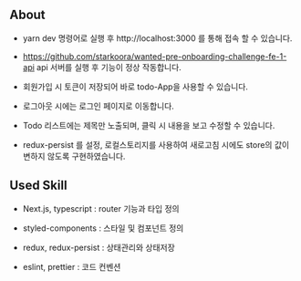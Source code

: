 ## About


- yarn dev 명령어로 실행 후 http://localhost:3000 를 통해 접속 할 수 있습니다.

- https://github.com/starkoora/wanted-pre-onboarding-challenge-fe-1-api api 서버를 실행 후 기능이 정상 작동합니다.

- 회원가입 시 토큰이 저장되어 바로 todo-App을 사용할 수 있습니다.

- 로그아웃 시에는 로그인 페이지로 이동합니다.

- Todo 리스트에는 제목만 노출되며, 클릭 시 내용을 보고 수정할 수 있습니다.

- redux-persist 를 설정, 로컬스토리지를 사용하여 새로고침 시에도 store의 값이 변하지 않도록 구현하였습니다.

## Used Skill

- Next.js, typescript : router 기능과 타입 정의

- styled-components : 스타일 및 컴포넌트 정의

- redux, redux-persist : 상태관리와 상태저장

- eslint, prettier : 코드 컨벤션
